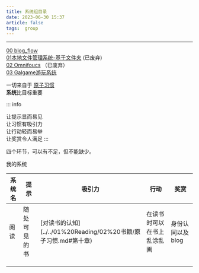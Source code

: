```yaml
---
title: 系统组目录
date: 2023-06-30 15:37
article: false
tags:  group
---
```

************
[00 blog_flow](00%20blog_flow/00%20blog_flow)  
[01本地文件管理系统-基于文件夹](01本地文件管理系统-基于文件夹) (已废弃)  
[02 Omnifoucs](02%20Omnifoucs) （已废弃）  
[03 Galgame游玩系统](03%20Galgame游玩系统)

一切来自于 [原子习惯](../../01%20Reading/02%20书籍/原子习惯)  
**系统**比目标重要

::: info

让提示显而易见  
让习惯有吸引力  
让行动轻而易举  
让奖赏令人满足
:::

四个环节，可以有不足，但不能缺少。

我的系统

| 系统名 | 提示     | 吸引力                                         | 行动            | 奖赏         |
| --- | ------ | ------------------------------------------- | ------------- | ---------- |
| 阅读  | 随处可见的书 | [对读书的认知](../../01%20Reading/02%20书籍/原子习惯.md#第十章\) | 在读书时可以在书上乱涂乱画 | 身份认同以及 blog |
|     |        |                                             |               |            |
|     |        |                                             |               |            |
|     |        |                                             |               |            |
